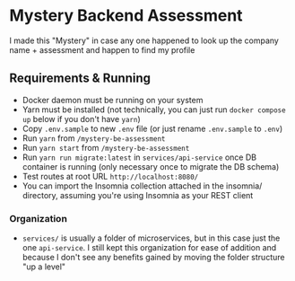 # Mystery Backend Assessment

I made this "Mystery" in case any one happened to look up the company name + assessment and happen to find my profile

## Requirements & Running

- Docker daemon must be running on your system
- Yarn must be installed (not technically, you can just run `docker compose up` below if you don't have `yarn`)
- Copy `.env.sample` to new `.env` file (or just rename `.env.sample` to `.env`)
- Run `yarn` from `/mystery-be-assessment`
- Run `yarn start` from `/mystery-be-assessment`
- Run `yarn run migrate:latest` in `services/api-service` once DB container is running (only necessary once to migrate the DB schema)
- Test routes at root URL `http://localhost:8080/`
- You can import the Insomnia collection attached in the insomnia/ directory, assuming you're using Insomnia as your REST client

### Organization

- `services/` is usually a folder of microservices, but in this case just the one `api-service`. I still kept this organization for ease of addition and because I don't see any benefits gained by moving the folder structure "up a level"
